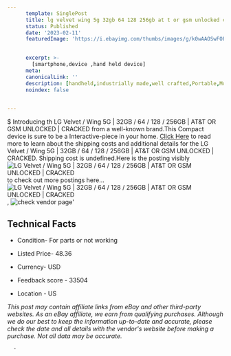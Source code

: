 ```yaml
---
      template: SinglePost
      title: lg velvet wing 5g 32gb 64 128 256gb at t or gsm unlocked cracked
      status: Published
      date: '2023-02-11'
      featuredImage: 'https://i.ebayimg.com/thumbs/images/g/k0wAAOSwFOFilR8k/s-l225.jpg'
       

      excerpt: >-
        [smartphone,device ,hand held device]
      meta:
      canonicalLink: ''
      description: [handheld,industrially made,well crafted,Portable,Mobile,Compact,Convenient,Lightweight,Maneuverable,Man-portable,Miniature,Carriable,Hand-held,Light,Holdable,Transportable,Mobile device,Pocket-sized,On-the-go,Wireless,Cordless,Compact size,Convenient size, smartphone,device ,hand held device]
      noindex: false
      

---
```

$
      Introducing th LG Velvet / Wing 5G | 32GB / 64 / 128 / 256GB | AT&T OR GSM UNLOCKED | CRACKED from a well-known brand.This Compact device  is sure to be a Interactive-piece in your home. [Click Here](https://www.ebay.com/itm/255672054799?hash=item3b873df40f%3Ag%3Ak0wAAOSwFOFilR8k&mkevt=1&mkcid=1&mkrid=711-53200-19255-0&campid=%253CePNCampaignId%253E&customid=%253CreferenceId%253E&toolid=10049) to read more to learn about the shipping costs and additional details for the LG Velvet / Wing 5G | 32GB / 64 / 128 / 256GB | AT&T OR GSM UNLOCKED | CRACKED. Shipping cost is undefined.Here is the posting visibly ![LG Velvet / Wing 5G | 32GB / 64 / 128 / 256GB | AT&T OR GSM UNLOCKED | CRACKED](https://i.ebayimg.com/thumbs/images/g/k0wAAOSwFOFilR8k/s-l225.jpg) to check out more postings here... ![LG Velvet / Wing 5G | 32GB / 64 / 128 / 256GB | AT&T OR GSM UNLOCKED | CRACKED](https://i.ebayimg.com/images/g/k0wAAOSwFOFilR8k/s-l1600.jpg), ![check vendor page](https://origin-galleryplus.ebayimg.com/ws/web/255672054799_2_0_1/225x225.jpg,https://origin-galleryplus.ebayimg.com/ws/web/255672054799_3_0_1/225x225.jpg,https://origin-galleryplus.ebayimg.com/ws/web/255672054799_4_0_1/225x225.jpg,https://origin-galleryplus.ebayimg.com/ws/web/255672054799_5_0_1/225x225.jpg,https://origin-galleryplus.ebayimg.com/ws/web/255672054799_6_0_1/225x225.jpg,https://origin-galleryplus.ebayimg.com/ws/web/255672054799_7_0_1/225x225.jpg,https://origin-galleryplus.ebayimg.com/ws/web/255672054799_8_0_1/225x225.jpg,https://origin-galleryplus.ebayimg.com/ws/web/255672054799_9_0_1/225x225.jpg,https://origin-galleryplus.ebayimg.com/ws/web/255672054799_10_0_1/225x225.jpg)'

      

 ## Technical Facts 



     
      

 - Condition- For parts or not working 


      

 - Listed Price- 48.36 


      

 - Currency- USD 


      

 - Feedback score - 33504 


      

 - Location - US 


      
      

 *_This post may contain affiliate links from eBay and other third-party websites. As an eBay affiliate, we earn from qualifying purchases. Although we do our best to keep the information up-to-date and accurate, please check the date and all details with the vendor's website before making a purchase. Not all data may be accurate._*




      -

